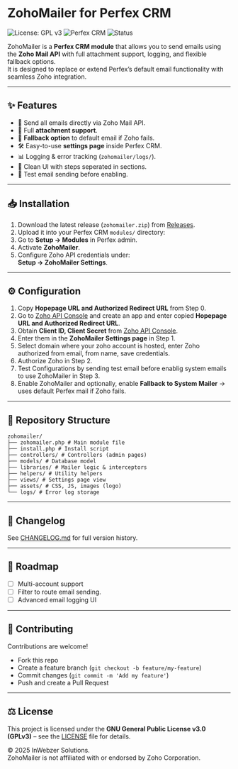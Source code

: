 # ZohoMailer for Perfex CRM

![License: GPL v3](https://img.shields.io/badge/License-GPLv3-blue.svg)
![Perfex CRM](https://img.shields.io/badge/Perfex-CRM-orange)
![Status](https://img.shields.io/badge/Status-Active-brightgreen)

ZohoMailer is a **Perfex CRM module** that allows you to send emails using the **Zoho Mail API** with full attachment support, logging, and flexible fallback options.  
It is designed to replace or extend Perfex’s default email functionality with seamless Zoho integration.

---

## ✨ Features

- 📩 Send all emails directly via Zoho Mail API.  
- 📎 Full **attachment support**.  
- 🔄 **Fallback option** to default email if Zoho fails.  
- 🛠 Easy-to-use **settings page** inside Perfex CRM.  
- 📊 Logging & error tracking (`zohomailer/logs/`).  
- 🎨 Clean UI with steps seperated in sections.  
- 📱 Test email sending before enabling.  

---

## 📥 Installation

1. Download the latest release (`zohomailer.zip`) from [Releases](../../releases).  
2. Upload it into your Perfex CRM `modules/` directory:  
3. Go to **Setup → Modules** in Perfex admin.  
4. Activate **ZohoMailer**.  
5. Configure Zoho API credentials under:  
**Setup → ZohoMailer Settings**.  

---

## ⚙️ Configuration

1. Copy **Hopepage URL and Authorized Redirect URL** from Step 0.
2. Go to [Zoho API Console](https://api-console.zoho.com/) and create an app and enter copied **Hopepage URL and Authorized Redirect URL**.
3. Obtain **Client ID, Client Secret** from [Zoho API Console](https://api-console.zoho.com/).  
4. Enter them in the **ZohoMailer Settings page** in Step 1.
5. Select domain where your zoho account is hosted, enter Zoho authorized from email, from name, save credentials.
6. Authorize Zoho in Step 2.
7. Test Configurations by sending test email before enablig system emails to use ZohoMailer in Step 3.
8. Enable ZohoMailer and optionally, enable **Fallback to System Mailer** → uses default Perfex mail if Zoho fails.

---

## 📂 Repository Structure
```
zohomailer/
├── zohomailer.php # Main module file
├── install.php # Install script
├── controllers/ # Controllers (admin pages)
├── models/ # Database model
├── libraries/ # Mailer logic & interceptors
├── helpers/ # Utility helpers
├── views/ # Settings page view
├── assets/ # CSS, JS, images (logo)
└── logs/ # Error log storage
```
---

## 📝 Changelog

See [CHANGELOG.md](CHANGELOG.md) for full version history.

---

## 🚀 Roadmap

- [ ] Multi-account support  
- [ ] Filter to route email sending.  
- [ ] Advanced email logging UI    

---

## 🤝 Contributing

Contributions are welcome!  
- Fork this repo  
- Create a feature branch (`git checkout -b feature/my-feature`)  
- Commit changes (`git commit -m 'Add my feature'`)  
- Push and create a Pull Request  

---

## ⚖️ License

This project is licensed under the **GNU General Public License v3.0 (GPLv3)** – see the [LICENSE](LICENSE) file for details.  

© 2025 InWebzer Solutions.  
ZohoMailer is not affiliated with or endorsed by Zoho Corporation.





